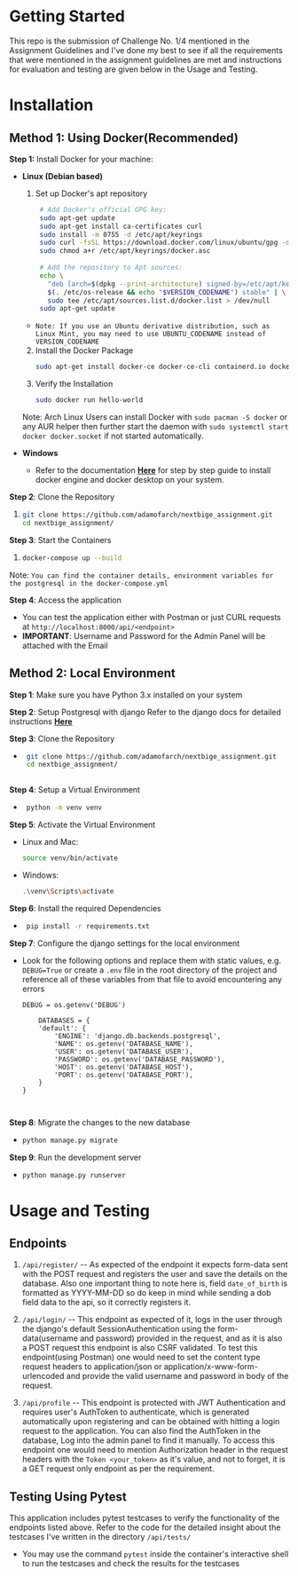 # Getting Started 

This repo is the submission of Challenge No. 1/4 mentioned in the Assignment Guidelines and I've done my best to see if all the requirements that were mentioned
in the assignment guidelines are met and instructions for evaluation and testing are given below in the Usage and Testing.

# Installation 

## Method 1: Using Docker(Recommended)

**Step 1:** Install Docker for your machine:
  - **Linux (Debian based)**
    1. Set up Docker's apt repository
       ```sh
        # Add Docker's official GPG key:
        sudo apt-get update
        sudo apt-get install ca-certificates curl
        sudo install -m 0755 -d /etc/apt/keyrings
        sudo curl -fsSL https://download.docker.com/linux/ubuntu/gpg -o /etc/apt/keyrings/docker.asc
        sudo chmod a+r /etc/apt/keyrings/docker.asc
        
        # Add the repository to Apt sources:
        echo \
          "deb [arch=$(dpkg --print-architecture) signed-by=/etc/apt/keyrings/docker.asc] https://download.docker.com/linux/ubuntu \
          $(. /etc/os-release && echo "$VERSION_CODENAME") stable" | \
          sudo tee /etc/apt/sources.list.d/docker.list > /dev/null
        sudo apt-get update
    - `Note: If you use an Ubuntu derivative distribution, such as Linux Mint, you may need to use UBUNTU_CODENAME instead of VERSION_CODENAME`
       
    2. Install the Docker Package
       ```sh
       sudo apt-get install docker-ce docker-ce-cli containerd.io docker-buildx-plugin docker-compose-plugin

    3. Verify the Installation
       ```sh
       sudo docker run hello-world

    Note: Arch Linux Users can install Docker with `sudo pacman -S docker` or any AUR helper then further start the daemon with `sudo systemctl start docker docker.socket` if not started automatically.

  - **Windows**
    - Refer to the documentation **[Here](https://docs.docker.com/desktop/setup/install/windows-install/)** for step by step guide to install docker engine and docker desktop on your system.
    
**Step 2**: Clone the Repository
  1. ```sh
     git clone https://github.com/adamofarch/nextbige_assignment.git
     cd nextbige_assignment/

**Step 3**: Start the Containers
  1. ```sh
     docker-compose up --build
  Note: `You can find the container details, environment variables for the postgresql in the docker-compose.yml`
     
**Step 4**: Access the application
  - You can test the application either with Postman or just CURL requests at `http://localhost:8000/api/<endpoint>`
  - **IMPORTANT**: Username and Password for the Admin Panel will be attached with the Email 

## Method 2: Local Environment 

**Step 1**: Make sure you have Python 3.x installed on your system

**Step 2**: Setup Postgresql with django Refer to the django docs for detailed instructions **[Here](https://docs.djangoproject.com/en/5.1/ref/databases/#postgresql-notes)**

**Step 3**: Clone the Repository
  - ```sh
     git clone https://github.com/adamofarch/nextbige_assignment.git
     cd nextbige_assignment/
  
**Step 4**: Setup a Virtual Environment
  - ```sh
     python -m venv venv

**Step 5**: Activate the Virtual Environment
  - Linux and Mac:
    ```sh
    source venv/bin/activate
  - Windows:
    ```sh
    .\venv\Scripts\activate

**Step 6**: Install the required Dependencies
  - ```sh
     pip install -r requirements.txt

**Step 7**: Configure the django settings for the local environment
  - Look for the following options and replace them with static values, e.g. `DEBUG=True` or create a `.env` file in the root directory of the project and reference all of these variables from that file to avoid encountering any errors 
    ```text
    DEBUG = os.getenv('DEBUG')
    
        DATABASES = {
        'default': {
            'ENGINE': 'django.db.backends.postgresql',
            'NAME': os.getenv('DATABASE_NAME'),
            'USER': os.getenv('DATABASE_USER'),
            'PASSWORD': os.getenv('DATABASE_PASSWORD'),
            'HOST': os.getenv('DATABASE_HOST'),
            'PORT': os.getenv('DATABASE_PORT'),
        }
    }

       
**Step 8**: Migrate the changes to the new database
  - ```sh
    python manage.py migrate

**Step 9**: Run the development server
  - ```sh
    python manage.py runserver

# Usage and Testing

## Endpoints 

1. `/api/register/` -- As expected of the endpoint it expects form-data sent with the POST request and registers the user and save the details on the database. Also one important thing to note here is, field `date_of_birth` is formatted as YYYY-MM-DD so do keep in mind while sending a dob field data to the api, so it correctly registers it.

2. `/api/login/` -- This endpoint as expected of it, logs in the user through the django's default SessionAuthentication using the form-data(username and password) provided in the request, and as it is also a POST request this endpoint is also CSRF validated. To test this endpoint(using Postman) one would need to set the content type request headers to application/json or application/x-www-form-urlencoded and provide the valid username and password in body of the request. 

3. `/api/profile` -- This endpoint is protected with JWT Authentication and requires user's AuthToken to authenticate, which is generated automatically upon registering and can be obtained with hitting a login request to the application. You can also find the AuthToken in the database, Log into the admin panel to find it manually. To access this endpoint one would need to mention Authorization header in the request headers with the `Token <your_token>` as it's value, and not to forget, it is a GET request only endpoint as per the requirement.

## Testing Using Pytest 

This application includes pytest testcases to verify the functionality of the endpoints listed above. Refer to the code for the detailed insight about the testcases I've written in the directory `/api/tests/` 
- You may use the command `pytest` inside the container's interactive shell to run the testcases and check the results for the testcases







